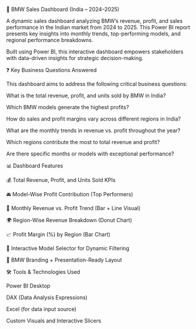 🚗 BMW Sales Dashboard (India – 2024–2025)

A dynamic sales dashboard analyzing BMW’s revenue, profit, and sales performance in the Indian market from 2024 to 2025. This Power BI report presents key insights into monthly trends, top-performing models, and regional performance breakdowns.

Built using Power BI, this interactive dashboard empowers stakeholders with data-driven insights for strategic decision-making.

❓ Key Business Questions Answered

This dashboard aims to address the following critical business questions:

What is the total revenue, profit, and units sold by BMW in India?

Which BMW models generate the highest profits?

How do sales and profit margins vary across different regions in India?

What are the monthly trends in revenue vs. profit throughout the year?

Which regions contribute the most to total revenue and profit?

Are there specific months or models with exceptional performance?

📊 Dashboard Features

💰 Total Revenue, Profit, and Units Sold KPIs

🚘 Model-Wise Profit Contribution (Top Performers)

📅 Monthly Revenue vs. Profit Trend (Bar + Line Visual)

🌍 Region-Wise Revenue Breakdown (Donut Chart)

📈 Profit Margin (%) by Region (Bar Chart)

🔘 Interactive Model Selector for Dynamic Filtering

🧠 BMW Branding + Presentation-Ready Layout

🛠️ Tools & Technologies Used

Power BI Desktop

DAX (Data Analysis Expressions)

Excel (for data input source)

Custom Visuals and Interactive Slicers

